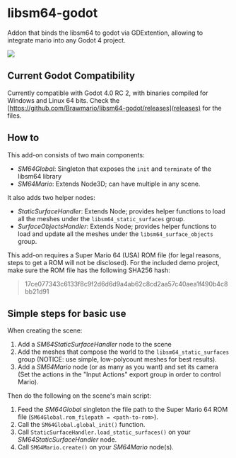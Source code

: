 # libsm64-godot

Addon that binds the libsm64 to godot via GDExtention, allowing to integrate mario into any Godot 4 project.

![](https://i.imgur.com/l8qOnad.png)

## Current Godot Compatibility

Currently compatible with Godot 4.0 RC 2, with binaries compiled for Windows and Linux 64 bits. Check the [https://github.com/Brawmario/libsm64-godot/releases](releases) for the files.

## How to

This add-on consists of two main components:

- *SM64Global*: Singleton that exposes the `init` and `terminate` of the libsm64 library
- *SM64Mario*: Extends Node3D; can have multiple in any scene.

It also adds two helper nodes:

- *StaticSurfaceHandler*: Extends Node; provides helper functions to load all the meshes under the `libsm64_static_surfaces` group.
- *SurfaceObjectsHandler*: Extends Node; provides helper functions to load and update all the meshes under the `libsm64_surface_objects` group.

This add-on requires a Super Mario 64 (USA) ROM file (for legal reasons, steps to get a ROM will not be disclosed). For the included demo project, make sure the ROM file has the following SHA256 hash:

>17ce077343c6133f8c9f2d6d6d9a4ab62c8cd2aa57c40aea1f490b4c8bb21d91

## Simple steps for basic use

When creating the scene:

1. Add a *SM64StaticSurfaceHandler* node to the scene
2. Add the meshes that compose the world to the `libsm64_static_surfaces` group (NOTICE: use simple, low-polycount meshes for best results).
3. Add a *SM64Mario* node (or as many as you want) and set its camera (Set the actions in the "Input Actions" export group in order to control Mario).

Then do the following on the scene's main script:

1. Feed the *SM64Global* singleton the file path to the Super Mario 64 ROM file (`SM64Global.rom_filepath = <path-to-rom>`).
2. Call the `SM64Global.global_init()` function.
3. Call `StaticSurfaceHandler.load_static_surfaces()` on your *SM64StaticSurfaceHandler* node.
4. Call `SM64Mario.create()` on your *SM64Mario* node(s).
